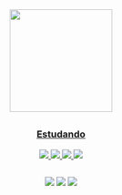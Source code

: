
<div align="center"> 
  <a href="https://github.com/WilsonLimaSilva">
  <img height="180em" src="https://github-readme-stats.vercel.app/api?username=WilsonLimaSilva&show_icons=true&theme=dark&include_all_commits=true&count_private=true"/>

##
  <h3>Estudando</h3>
    
  <img src="https://img.shields.io/badge/HTML5-E34F26?style=for-the-badge&logo=html5&logoColor=white">
  <img src="https://img.shields.io/badge/CSS3-1572B6?style=for-the-badge&logo=css3&logoColor=white">
  <img src="https://img.shields.io/badge/JavaScript-323330?style=for-the-badge&logo=javascript&logoColor=F7DF1E">
  <img src="https://img.shields.io/badge/MySQL-00000F?style=for-the-badge&logo=mysql&logoColor=white">
 
## 
  

  <a href="mailto:wilson.silva97@outlook.com"><img src="https://img.shields.io/badge/Microsoft_Outlook-0078D4?style=for-the-badge&logo=microsoft-outlook&logoColor=white"></a>
  <a href="https://www.linkedin.com/in/wilson-lima-85774220b/"><img src="https://img.shields.io/badge/LinkedIn-0077B5?style=for-the-badge&logo=linkedin&logoColor=white"></a>
  <a href="https://www.instagram.com/will_lima97/"><img src="https://img.shields.io/badge/Instagram-E4405F?style=for-the-badge&logo=instagram&logoColor=white"></a>
</div>

